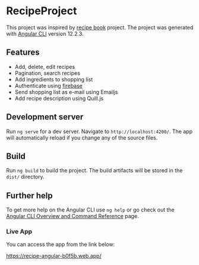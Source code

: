 # RecipeProject

This project was inspired by [recipe book](https://github.com/mschwarzmueller/RecipeBook) project. The project was generated with [Angular CLI](https://github.com/angular/angular-cli) version 12.2.3.

## Features
* Add, delete, edit recipes
* Pagination, search recipes
* Add ingredients to shopping list
* Authenticate using [firebase](https://firebase.google.com/)
* Send shopping list as e-mail using Emailjs
* Add recipe description using Quill.js

## Development server

Run `ng serve` for a dev server. Navigate to `http://localhost:4200/`. The app will automatically reload if you change any of the source files.

## Build

Run `ng build` to build the project. The build artifacts will be stored in the `dist/` directory.

## Further help

To get more help on the Angular CLI use `ng help` or go check out the [Angular CLI Overview and Command Reference](https://angular.io/cli) page.

###  Live App
You can access the app from the link below:

https://recipe-angular-b0f5b.web.app/
